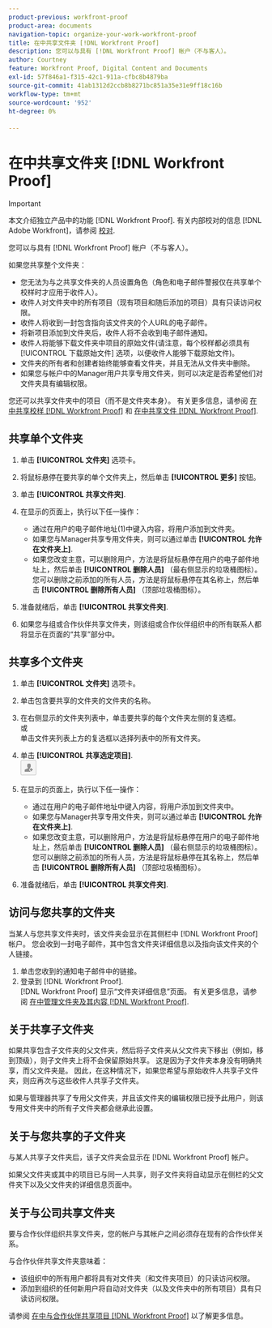 ```yaml
---
product-previous: workfront-proof
product-area: documents
navigation-topic: organize-your-work-workfront-proof
title: 在中共享文件夹 [!DNL Workfront Proof]
description: 您可以与具有 [!DNL Workfront Proof] 帐户（不与客人）。
author: Courtney
feature: Workfront Proof, Digital Content and Documents
exl-id: 57f846a1-f315-42c1-911a-cfbc8b4879ba
source-git-commit: 41ab1312d2ccb8b8271bc851a35e31e9ff18c16b
workflow-type: tm+mt
source-wordcount: '952'
ht-degree: 0%

---
```


# 在中共享文件夹 [!DNL Workfront Proof]

>[!IMPORTANT]
>
>本文介绍独立产品中的功能 [!DNL Workfront Proof]. 有关内部校对的信息 [!DNL Adobe Workfront]，请参阅 [校对](../../../review-and-approve-work/proofing/proofing.md).

您可以与具有 [!DNL Workfront Proof] 帐户（不与客人）。

如果您共享整个文件夹：

* 您无法为与之共享文件夹的人员设置角色（角色和电子邮件警报仅在共享单个校样时才应用于收件人）。
* 收件人对文件夹中的所有项目（现有项目和随后添加的项目）具有只读访问权限。
* 收件人将收到一封包含指向该文件夹的个人URL的电子邮件。
* 将新项目添加到文件夹后，收件人将不会收到电子邮件通知。
* 收件人将能够下载文件夹中项目的原始文件(请注意，每个校样都必须具有 [!UICONTROL 下载原始文件] 选项，以便收件人能够下载原始文件)。
* 文件夹的所有者和创建者始终能够查看文件夹，并且无法从文件夹中删除。
* 如果您与帐户中的Manager用户共享专用文件夹，则可以决定是否希望他们对文件夹具有编辑权限。

您还可以共享文件夹中的项目（而不是文件夹本身）。 有关更多信息，请参阅 [在中共享校样 [!DNL Workfront Proof]](../../../workfront-proof/wp-work-proofsfiles/share-proofs-and-files/share-proof.md) 和 [在中共享文件 [!DNL Workfront Proof]](../../../workfront-proof/wp-work-proofsfiles/share-proofs-and-files/share-files.md).

## 共享单个文件夹

1. 单击 **[!UICONTROL 文件夹]** 选项卡。
1. 将鼠标悬停在要共享的单个文件夹上，然后单击 **[!UICONTROL 更多]** 按钮。
1. 单击 **[!UICONTROL 共享文件夹]**.
1. 在显示的页面上，执行以下任一操作：

   * 通过在用户的电子邮件地址(1)中键入内容，将用户添加到文件夹。
   * 如果您与Manager共享专用文件夹，则可以通过单击 **[!UICONTROL 允许在文件夹上]**.
   * 如果您改变主意，可以删除用户，方法是将鼠标悬停在用户的电子邮件地址上，然后单击 **[!UICONTROL 删除人员]** （最右侧显示的垃圾桶图标）。 您可以删除之前添加的所有人员，方法是将鼠标悬停在其名称上，然后单击 **[!UICONTROL 删除所有人员]** （顶部垃圾桶图标）。

1. 准备就绪后，单击 **[!UICONTROL 共享文件夹]**.

1. 如果您与组或合作伙伴共享文件夹，则该组或合作伙伴组织中的所有联系人都将显示在页面的“共享”部分中。

## 共享多个文件夹

1. 单击 **[!UICONTROL 文件夹]** 选项卡。
1. 单击包含要共享的文件夹的文件夹的名称。
1. 在右侧显示的文件夹列表中，单击要共享的每个文件夹左侧的复选框。\
   或\
   单击文件夹列表上方的复选框以选择列表中的所有文件夹。

1. 单击 **[!UICONTROL 共享选定项目]**.\
   ![Share_button-small.png](assets/share-button-small.png)

1. 在显示的页面上，执行以下任一操作：

   * 通过在用户的电子邮件地址中键入内容，将用户添加到文件夹中。
   * 如果您与Manager共享专用文件夹，则可以通过单击 **[!UICONTROL 允许在文件夹上]**.
   * 如果您改变主意，可以删除用户，方法是将鼠标悬停在用户的电子邮件地址上，然后单击 **[!UICONTROL 删除人员]** （最右侧显示的垃圾桶图标）。 您可以删除之前添加的所有人员，方法是将鼠标悬停在其名称上，然后单击 **[!UICONTROL 删除所有人员]** （顶部垃圾桶图标）。

1. 准备就绪后，单击 **[!UICONTROL 共享文件夹]**.

## 访问与您共享的文件夹

当某人与您共享文件夹时，该文件夹会显示在其侧栏中 [!DNL Workfront Proof] 帐户。 您会收到一封电子邮件，其中包含文件夹详细信息以及指向该文件夹的个人链接。

1. 单击您收到的通知电子邮件中的链接。
1. 登录到 [!DNL Workfront Proof].\
   [!DNL  Workfront Proof] 显示“文件夹详细信息”页面。 有关更多信息，请参阅 [在中管理文件夹及其内容 [!DNL Workfront Proof]](../../../workfront-proof/wp-work-proofsfiles/organize-your-work/manage-folders-and-contents.md).

## 关于共享子文件夹

如果共享包含子文件夹的父文件夹，然后将子文件夹从父文件夹下移出（例如，移到顶级），则子文件夹上将不会保留原始共享。 这是因为子文件夹本身没有明确共享，而父文件夹是。 因此，在这种情况下，如果您希望与原始收件人共享子文件夹，则应再次与这些收件人共享子文件夹。

如果与管理器共享了专用父文件夹，并且该文件夹的编辑权限已授予此用户，则该专用文件夹中的所有子文件夹都会继承此设置。

## 关于与您共享的子文件夹

与某人共享子文件夹后，该子文件夹会显示在 [!DNL Workfront Proof] 帐户。

如果父文件夹或其中的项目已与同一人共享，则子文件夹将自动显示在侧栏的父文件夹下以及父文件夹的详细信息页面中。

## 关于与公司共享文件夹

要与合作伙伴组织共享文件夹，您的帐户与其帐户之间必须存在现有的合作伙伴关系。

与合作伙伴共享文件夹意味着：

* 该组织中的所有用户都将具有对文件夹（和文件夹项目）的只读访问权限。
* 添加到组织的任何新用户将自动对文件夹（以及文件夹中的所有项目）具有只读访问权限。

请参阅 [在中与合作伙伴共享项目 [!DNL Workfront Proof]](../../../workfront-proof/wp-acct-admin/partner-accounts/share-items-partner-in-wp.md) 以了解更多信息。
